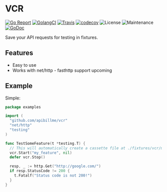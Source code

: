 # VCR

[![Go Report](https://goreportcard.com/badge/github.com/apibillme/vcr)](https://goreportcard.com/report/github.com/apibillme/vcr) [![GolangCI](https://golangci.com/badges/github.com/apibillme/vcr.svg)](https://golangci.com/r/github.com/apibillme/vcr) [![Travis](https://travis-ci.org/apibillme/vcr.svg?branch=master)](https://travis-ci.org/apibillme/vcr#) [![codecov](https://codecov.io/gh/apibillme/vcr/branch/master/graph/badge.svg)](https://codecov.io/gh/apibillme/vcr) ![License](https://img.shields.io/github/license/apibillme/vcr.svg) ![Maintenance](https://img.shields.io/maintenance/yes/2018.svg) [![GoDoc](https://godoc.org/github.com/apibillme/vcr?status.svg)](https://godoc.org/github.com/apibillme/vcr)


Save your API requests for testing in fixtures.

## Features
* Easy to use
* Works with net/http - fasthttp support upcoming

## Example

Simple:
```go
package examples

import (
  "github.com/apibillme/vcr"
  "net/http"
  "testing"
)

func TestSomeFeature(t *testing.T) {
  // This will automatically create a cassette file at ./fixtures/vcr/my_feature.json
  vcr.Start("my_feature", nil)
  defer vcr.Stop()

  resp, _ := http.Get("http://google.com/")
  if resp.StatusCode != 200 {
    t.Fatalf("Status code is not 200!")
  }
}
```
